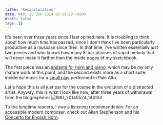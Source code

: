 ```yaml
---
title: 'Recapitulation'
date: Wed, 25 Jun 2014 05:53:23 +0000
draft: false
tags: []
---
```


It's been over three years since I last opined here. It is troubling to think about how much time has passed, since I don't think I've been particularly productive as a musician since then. In that time, I've written essentially just two pieces and who knows how many 8-bar phrases of vapid melody that will never make it farther than the inside pages of my sketchbook.

The first piece was an [andante for horn and piano](https://www.youtube.com/watch?v=51PzOuaIt2k "Andante for Horn and Piano, Alex Chao"), which may be my only mature work at this point, and the second exists more as a short suite: incidental music for a [small play](http://www.mynameisrichardrozen.com "My Name is Richard Rozen") performed in Palo Alto.

Let's hope this is all just par for the course in the evolution of a distracted artist. Anyway, this is what I look like now, after three years of withdrawal from the blogosphere: ![IMG_20140524_194133](https://alexchaocom.files.wordpress.com/2021/07/325dd-img_20140524_194133.jpg?w=1024&h=768)

To the longtime readers, I owe a listening recommendation. For an accessible modern composer, check out Allan Stephenson and his [Concerto for English Horn](https://www.youtube.com/watch?v=WEfvNJYavL0 "Allan Stephenson - Concerto for English Horn").
